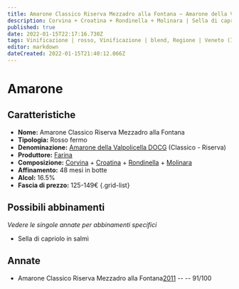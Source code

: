 ```yaml
---
title: Amarone Classico Riserva Mezzadro alla Fontana – Amarone della Valpolicella Classico Riserva DOCG – Farina – Veneto (IT) – 125-149€ – 5★
description: Corvina + Croatina + Rondinella + Molinara | Sella di capriolo in salmì
published: true
date: 2022-01-15T22:17:16.730Z
tags: Vinificazione | rosso, Vinificazione | blend, Regione | Veneto (IT), Vinificazione | fermo, Vitigni | Corvina, Prezzi | 125-149€, Vitigni | Rondinella, Vitigni | Croatina, Vitigni | Molinara, Valutazioni | 5 stelle, Alimento | capriolo, Aromatizzazione | in salmì
editor: markdown
dateCreated: 2022-01-15T21:40:12.066Z
---
```


# Amarone

## Caratteristiche
- **Nome:** Amarone Classico Riserva Mezzadro alla Fontana
- **Tipologia:** Rosso fermo
- **Denominazione:** [Amarone della Valpolicella DOCG](/denominazioni/Italia/Veneto/DOCG/Amarone-della-Valpolicella) (Classico - Riserva)
- **Produttore:** [Farina](/produttori/Italia/Veneto/Farina) 
- **Composizione:** [Corvina](/vitigni/Italia/bacca-nera/Corvina) + [Croatina](/vitigni/Italia/bacca-nera/croatina) + [Rondinella](/vitigni/Italia/bacca-nera/rondinella) + [Molinara](/vitigni/Italia/bacca-nera/molinara)
- **Affinamento:** 48 mesi in botte
- **Alcol:** 16.5%
- **Fascia di prezzo:** 125-149€
{.grid-list}

## Possibili abbinamenti
*Vedere le singole annate per abbinamenti specifici*

- Sella di capriolo in salmì

## Annate
- Amarone Classico Riserva Mezzadro alla Fontana[2011](vini/Italia/Veneto/Farina/Amarone-Classico-Riserva-Mezzadro-alla-Fontana/2018) -- <span class="star-5"></span> -- 91/100